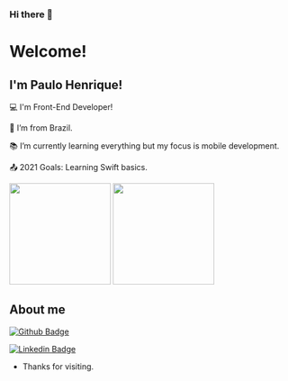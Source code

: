 ### Hi there 👋
# Welcome!

## I'm Paulo Henrique!

:computer: I'm Front-End Developer!

:house_with_garden: I’m from Brazil.

:books: I’m currently learning everything but my focus is mobile development.

:outbox_tray: 2021 Goals: Learning Swift basics.
<div>
<img height="180em" src="https://github-readme-stats.vercel.app/api?username=paulohbraga&show_icons=true&theme=algolia&include_all_commits=true&count_private=true"/>
<img height="180em" src="https://github-readme-stats.vercel.app/api/top-langs/?username=paulohbraga&layout=compact&langs_count=7&theme=algolia"/>
</div>


## About me

[![Github Badge](https://img.shields.io/badge/-Github-000?style=flat-square&logo=Github&logoColor=white&link=https://github.com/paulohbraga)](https://github.com/paulohbraga)

[![Linkedin Badge](https://img.shields.io/badge/-LinkedIn-blue?style=flat-square&logo=Linkedin&logoColor=white&link=https://br.linkedin.com/in/paulohbragap)](https://br.linkedin.com/in/paulohbragap)



- Thanks for visiting.
